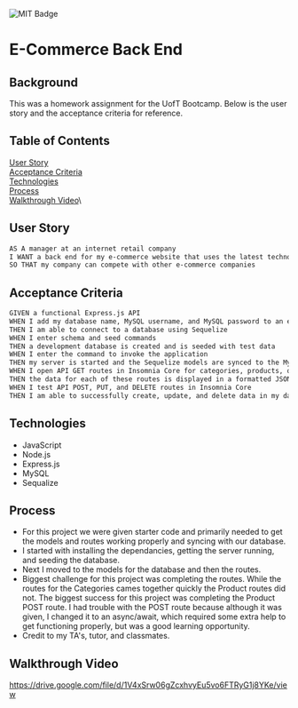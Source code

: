 ![MIT Badge](https://img.shields.io/badge/License-MIT-green)
# E-Commerce Back End

## Background

This was a homework assignment for the UofT Bootcamp.  Below is the user story and the acceptance criteria for reference.

## Table of Contents
[User Story](#user-story)\
[Acceptance Criteria](#acceptance-criteria)\
[Technologies](#technologies)\
[Process](#process)\
[Walkthrough Video](#walkthrough-video)\


## User Story

```md
AS A manager at an internet retail company
I WANT a back end for my e-commerce website that uses the latest technologies
SO THAT my company can compete with other e-commerce companies
```

## Acceptance Criteria

```md
GIVEN a functional Express.js API
WHEN I add my database name, MySQL username, and MySQL password to an environment variable file
THEN I am able to connect to a database using Sequelize
WHEN I enter schema and seed commands
THEN a development database is created and is seeded with test data
WHEN I enter the command to invoke the application
THEN my server is started and the Sequelize models are synced to the MySQL database
WHEN I open API GET routes in Insomnia Core for categories, products, or tags
THEN the data for each of these routes is displayed in a formatted JSON
WHEN I test API POST, PUT, and DELETE routes in Insomnia Core
THEN I am able to successfully create, update, and delete data in my database
```

## Technologies

* JavaScript
* Node.js
* Express.js
* MySQL
* Sequalize

## Process

* For this project we were given starter code and primarily needed to get the models and routes working properly and syncing with our database.
* I started with installing the dependancies, getting the server running, and seeding the database.
* Next I moved to the models for the database and then the routes.
* Biggest challenge for this project was completing the routes.  While the routes for the Categories cames together quickly the Product routes did not.  The biggest success for this project was completing the Product POST route.  I had trouble with the POST route because although it was given, I changed it to an async/await, which required some extra help to get functioning properly, but was a good learning opportunity.
* Credit to my TA's, tutor, and classmates.

## Walkthrough Video

https://drive.google.com/file/d/1V4xSrw06gZcxhvyEu5vo6FTRyG1j8YKe/view